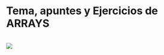 <h1>Tema, apuntes y Ejercicios de ARRAYS</h1>
<br>
<img src="https://www.simplilearn.com/ice9/free_resources_article_thumb/multiplication.JPG" tall="imagen">
